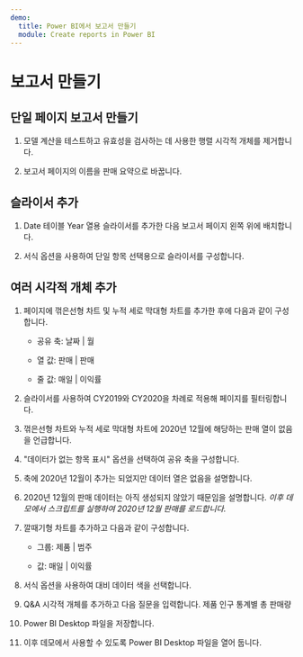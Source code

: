 ```yaml
---
demo:
  title: Power BI에서 보고서 만들기
  module: Create reports in Power BI
---
```

# 보고서 만들기

## 단일 페이지 보고서 만들기

1. 모델 계산을 테스트하고 유효성을 검사하는 데 사용한 행렬 시각적 개체를 제거합니다.

1. 보고서 페이지의 이름을 판매 요약으로 바꿉니다.

## 슬라이서 추가

1. Date 테이블 Year 열용 슬라이서를 추가한 다음 보고서 페이지 왼쪽 위에 배치합니다.

1. 서식 옵션을 사용하여 단일 항목 선택용으로 슬라이서를 구성합니다.

## 여러 시각적 개체 추가

1. 페이지에 꺾은선형 차트 및 누적 세로 막대형 차트를 추가한 후에 다음과 같이 구성합니다.

    - 공유 축: 날짜 | 월

    - 열 값: 판매 | 판매

    - 줄 값: 매일 | 이익률

1. 슬라이서를 사용하여 CY2019와 CY2020을 차례로 적용해 페이지를 필터링합니다.

1. 꺾은선형 차트와 누적 세로 막대형 차트에 2020년 12월에 해당하는 판매 열이 없음을 언급합니다.

1. "데이터가 없는 항목 표시" 옵션을 선택하여 공유 축을 구성합니다.

1. 축에 2020년 12월이 추가는 되었지만 데이터 열은 없음을 설명합니다.

1. 2020년 12월의 판매 데이터는 아직 생성되지 않았기 때문임을 설명합니다. *이후 데모에서 스크립트를 실행하여 2020년 12월 판매를 로드합니다.*

1. 깔때기형 차트를 추가하고 다음과 같이 구성합니다.

    - 그룹: 제품 | 범주

    - 값: 매일 | 이익률

1. 서식 옵션을 사용하여 대비 데이터 색을 선택합니다.

1. Q&A 시각적 개체를 추가하고 다음 질문을 입력합니다. 제품 인구 통계별 총 판매량

1. Power BI Desktop 파일을 저장합니다.

1. 이후 데모에서 사용할 수 있도록 Power BI Desktop 파일을 열어 둡니다.
